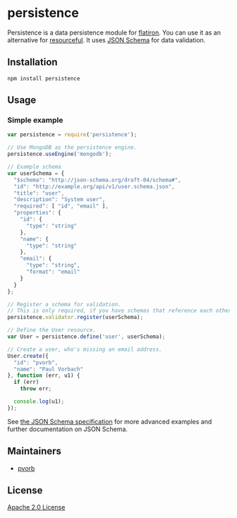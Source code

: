 persistence
===========

Persistence is a data persistence module for [flatiron](http://flatironjs.org/).
You can use it as an alternative for
[resourceful](https://github.com/flatiron/resourceful). It uses [JSON
Schema](http://json-schema.org/) for data validation.


Installation
------------

    npm install persistence


Usage
-----

### Simple example

``` javascript
var persistence = require('persistence');

// Use MongoDB as the persistence engine.
persistence.useEngine('mongodb');

// Example schema
var userSchema = {
  "$schema": "http://json-schema.org/draft-04/schema#",
  "id": "http://example.org/api/v1/user.schema.json",
  "title": "user",
  "description": "System user",
  "required": [ "id", "email" ],
  "properties": {
    "id": {
      "type": "string"
    },
    "name": {
      "type": "string"
    },
    "email": {
      "type": "string",
      "format": "email"
    }
  }
};

// Register a schema for validation.
// This is only required, if you have schemas that reference each other.
persistence.validator.register(userSchema);

// Define the User resource.
var User = persistence.define('user', userSchema);

// Create a user, who's missing an email address.
User.create({
  "id": "pvorb",
  "name": "Paul Vorbach"
}, function (err, u1) {
  if (err)
    throw err;

  console.log(u1);
});
```

See [the JSON Schema specification](http://json-schema.org) for more advanced
examples and further documentation on JSON Schema.


Maintainers
-----------

  * [pvorb](https://github.com/pvorb)


License
-------

[Apache 2.0 License](LICENSE.txt)
